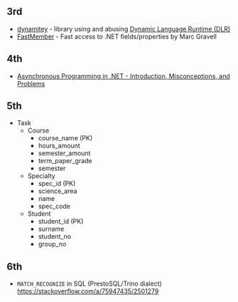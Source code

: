 ## 3rd
- [dynamitey](https://github.com/ekonbenefits/dynamitey) - library using and abusing [Dynamic Language Runtime (DLR)](https://learn.microsoft.com/en-us/dotnet/framework/reflection-and-codedom/dynamic-language-runtime-overview)
- [FastMember](https://github.com/mgravell/fast-member) - Fast access to .NET fields/properties by Marc Gravell

## 4th
- [Asynchronous Programming in .NET - Introduction, Misconceptions, and Problems](https://wapplegate.com/asynchronous-programming/)

## 5th
- Task  
   - Сourse
      - course_name (PK)
      - hours_amount
      - semester_amount 
      - term_paper_grade
      - semester
   - Specialty
      - spec_id (PK)
      - science_area
      - name
      - spec_code
   - Student
      - student_id (PK)
      - surname
      - student_no
      - group_no

## 6th
- `MATCH_RECOGNIZE` in SQL (PrestoSQL/Trino dialect) https://stackoverflow.com/a/75947435/2501279
